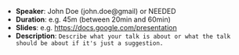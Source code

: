 * **Speaker**: John Doe (john.doe@gmail) or NEEDED
* **Duration**: e.g. 45m (between 20min and 60min)
* **Slides**: e.g. https://docs.google.com/presentation
* **Description**: `Describe what your talk is about or what the talk should be about if it's just a suggestion.`